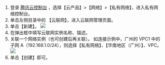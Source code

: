 1. 登录 [腾讯云控制台](https://console.cloud.tencent.com/) ，选择【云产品】>【网络】>【私有网络】，进入私有网络控制台。
2. 单击左侧目录中的 【云联网】，进入云联网管理页面。
3. 单击【新建】。 
![](https://main.qcloudimg.com/raw/0767faabad5acef79e67eb2d905e9f24.png)
4. 在弹出框中填写云联网实例名称、描述。
5. 关联一个网络实例（也可创建后再关联）。
如连接示例中，广州的 VPC1 中的子网 A（192.168.1.0/24），则选择【私有网络】、【华南地区（广州）】、VPC。
![](https://main.qcloudimg.com/raw/ae080c5c3685b4f1be75d6b7686f00b6.png)
6. 单击【创建】即可。
